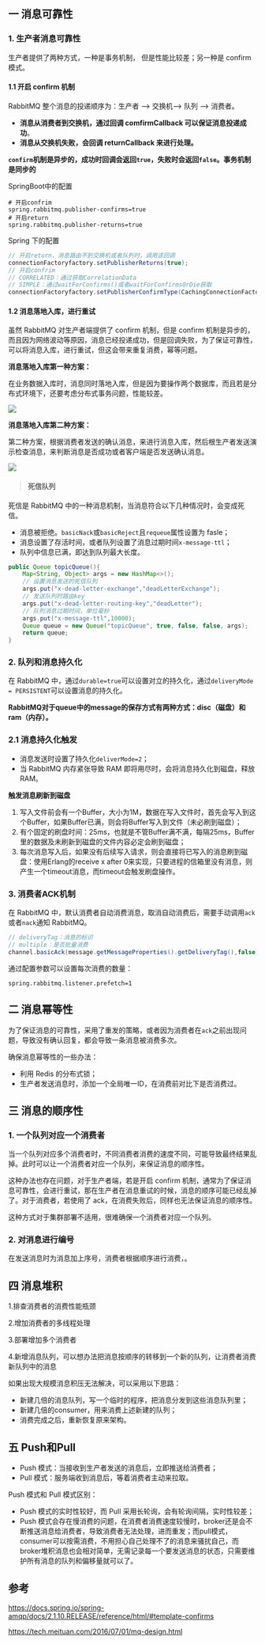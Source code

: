 

## 一  消息可靠性



### 1. 生产者消息可靠性

生产者提供了两种方式，一种是事务机制，  但是性能比较差；另一种是 confirm 模式。

#### 1.1 开启 confirm 机制

RabbitMQ 整个消息的投递顺序为：生产者 ——> 交换机——> 队列 ——> 消费者。

- **消息从消费者到交换机，通过回调 comfirmCallback 可以保证消息投递成功**。
- **消息从交换机失败，会回调 returnCallback 来进行处理。**

**`confirm`机制是异步的，成功时回调会返回`true`，失败时会返回`false`。事务机制是同步的**

SpringBoot中的配置

```properties
# 开启confrim
spring.rabbitmq.publisher-confirms=true
# 开启return
spring.rabbitmq.publisher-returns=true
```

Spring 下的配置

```java
// 开启return，消息路由不到交换机或者队列时，调用该回调
connectionFactoryfactory.setPublisherReturns(true);
// 开启confrim
// CORRELATED：通过获取CorrelationData
// SIMPLE：通过waitForConfirms()或者waitForConfirmsOrDie获取
connectionFactoryfactory.setPublisherConfirmType(CachingConnectionFactory.ConfirmType.CORRELATED);
```



#### 1.2 消息落地入库，进行重试

虽然 RabbitMQ 对生产者端提供了 confirm 机制，但是 confirm 机制是异步的，而且因为网络波动等原因，消息已经投递成功，但是回调失败，为了保证可靠性，可以将消息入库，进行重试，但这会带来重复消费，幂等问题。

**消息落地入库第一种方案：**

在业务数据入库时，消息同时落地入库，但是因为要操作两个数据库，而且若是分布式环境下，还要考虑分布式事务问题，性能较差。



![](D:\JavaNotes\JavaNotes\images\mq\msg1.png)



**消息落地入库第二种方案：**

第二种方案，根据消费者发送的确认消息，来进行消息入库，然后根生产者发送演示检查消息，来判断消息是否成功或者客户端是否发送确认消息。

![](D:\JavaNotes\JavaNotes\images\mq\msg2.png)



> #### 死信队列

死信是 RabbitMQ 中的一种消息机制，当消息符合以下几种情况时，会变成死信。

- 消息被拒绝。`basicNack`或`basicReject`且`requeue`属性设置为 fasle；
- 消息设置了存活时间，或者队列设置了消息过期时间`x-message-ttl`；
- 队列中信息已满，即达到队列最大长度。

```java
public Queue topicQueue(){
    Map<String, Object> args = new HashMap<>();
    // 设置消息发送的死信队列
    args.put("x-dead-letter-exchange","deadLetterExchange");
    // 发送队列时路由key
    args.put("x-dead-letter-routing-key","deadLetter");
    // 队列消息过期时间，单位毫秒
    args.put("x-message-ttl",10000);
    Queue queue = new Queue("topicQueue", true, false, false, args);
    return queue;
}
```



### 2. 队列和消息持久化

在 RabbitMQ 中，通过`durable=true`可以设置对立的持久化，通过`deliveryMode = PERSISTENT`可以设置消息的持久化。

**RabbitMQ对于queue中的message的保存方式有两种方式：disc（磁盘）和ram（内存）。**

### 2.1 消息持久化触发

- 消息发送时设置了持久化`deliverMode=2`；
- 当 RabbitMQ 内存紧张导致 RAM 即将用尽时，会将消息持久化到磁盘，释放 RAM。

**触发消息刷新到磁盘**

1. 写入文件前会有一个Buffer，大小为1M，数据在写入文件时，首先会写入到这个Buffer，如果Buffer已满，则会将Buffer写入到文件（未必刷到磁盘）；
2. 有个固定的刷盘时间：25ms，也就是不管Buffer满不满，每隔25ms，Buffer里的数据及未刷新到磁盘的文件内容必定会刷到磁盘；
3. 每次消息写入后，如果没有后续写入请求，则会直接将已写入的消息刷到磁盘：使用Erlang的receive x after 0来实现，只要进程的信箱里没有消息，则产生一个timeout消息，而timeout会触发刷盘操作。





### 3. 消费者ACK机制

在 RabbitMQ 中，默认消费者自动消费消息，取消自动消费后，需要手动调用`ack`或者`nack`通知 RabbitMQ。

```java
// deliveryTag：消息的标识
// multiple：是否批量消费
channel.basicAck(message.getMessageProperties().getDeliveryTag(),false);
```

通过配置参数可以设置每次消费的数量：

```properties
spring.rabbitmq.listener.prefetch=1
```



## 二 消息幂等性

为了保证消息的可靠性，采用了重发的策略，或者因为消费者在`ack`之前出现问题，导致没有确认回复，都会导致一条消息被消费多次。

确保消息幂等性的一些办法：

- 利用 Redis 的分布式锁；
- 生产者发送消息时，添加一个全局唯一ID，在消费前对比下是否消费过。



## 三 消息的顺序性

### 1. 一个队列对应一个消费者

当一个队列对应多个消费者时，不同消费者消费的速度不同，可能导致最终结果乱掉。此时可以让一个消费者对应一个队列，来保证消息的顺序性。

这种办法也存在问题，对于生产者端，若是开启 confirm 机制，通常为了保证消息可靠性，会进行重试，那在生产者在消息重试的时候，消息的顺序可能已经乱掉了。对于消费者，若使用了 ack，在消费失败后，同样也无法保证消息的顺序性。

这种方式对于集群部署不适用，很难确保一个消费者对应一个队列。



### 2. 对消息进行编号

在发送消息时为消息加上序号，消费者根据顺序进行消费，。





## 四 消息堆积

1.排查消费者的消费性能瓶颈

2.增加消费者的多线程处理

3.部署增加多个消费者

4.新增消息队列，可以想办法把消息按顺序的转移到一个新的队列，让消费者消费新队列中的消息

如果出现大规模消息积压无法解决，可以采用以下思路：

- 新建几倍的消息队列，写一个临时的程序，把消息分发到这些消息队列里；
- 新建几倍的consumer，用来消费上述新建的队列；
- 消费完成之后，重新恢复原来架构。





## 五 Push和Pull

- Push 模式：当接收到生产者发送的消息后，立即推送给消费者；
- Pull 模式：服务端收到消息后，等着消费者主动来拉取。

Push 模式和 Pull 模式区别：

- Push 模式的实时性较好，而 Pull 采用长轮询，会有轮询间隔，实时性较差；
- Push 模式会存在慢消费的问题，在消费者消费速度较慢时，broker还是会不断推送消息给消费者，导致消费者无法处理，进而重发；而pull模式，consumer可以按需消费，不用担心自己处理不了的消息来骚扰自己，而broker堆积消息也会相对简单，无需记录每一个要发送消息的状态，只需要维护所有消息的队列和偏移量就可以了。





## 参考

https://docs.spring.io/spring-amqp/docs/2.1.10.RELEASE/reference/html/#template-confirms

https://tech.meituan.com/2016/07/01/mq-design.html